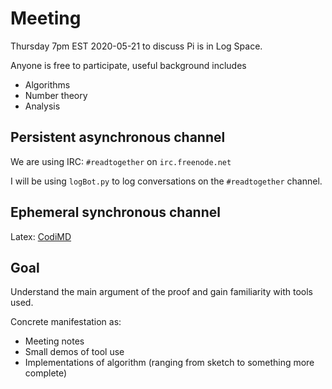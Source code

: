 # Meeting

Thursday 7pm EST 2020-05-21 to discuss Pi is in Log Space.

Anyone is free to participate, useful background includes
- Algorithms
- Number theory
- Analysis

## Persistent asynchronous channel

We are using IRC: `#readtogether` on `irc.freenode.net`

I will be using `logBot.py` to log conversations on the `#readtogether` channel.

## Ephemeral synchronous channel

Latex: [CodiMD](https://demo.codimd.org/ejCcijwSQUa1p0v1DoIeCg#)

## Goal

Understand the main argument of the proof and gain familiarity with tools used.

Concrete manifestation as:
- Meeting notes
- Small demos of tool use
- Implementations of algorithm (ranging from sketch to something more complete)



